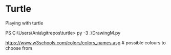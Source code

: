 # Turtle
Playing with turtle

PS C:\Users\Ania\gitrepos\turtle> py -3 .\DrawingM.py

https://www.w3schools.com/colors/colors_names.asp # possible colours to choose from
